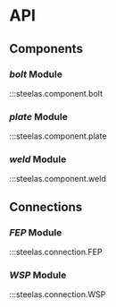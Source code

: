 
# API
<!-- 
## Members

### *geometry* Module

:::steelas.member.geometry

### *material* Module

:::steelas.member.material

### *member* Module

:::steelas.member.member

### *slenderness* Module

:::steelas.member.slenderness -->

## Components

### *bolt* Module

:::steelas.component.bolt

### *plate* Module

:::steelas.component.plate

### *weld* Module

:::steelas.component.weld

## Connections

### *FEP* Module

:::steelas.connection.FEP

### *WSP* Module

:::steelas.connection.WSP